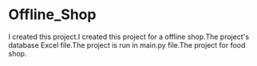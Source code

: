 # Offline_Shop
I created this project.I created this project for a offline shop.The project's database Excel file.The project is run in main.py file.The project for food shop.
